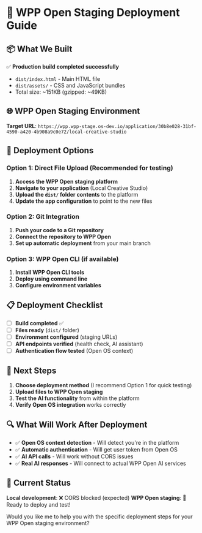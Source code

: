 # 🚀 WPP Open Staging Deployment Guide

## 📦 What We Built

✅ **Production build completed successfully**
- `dist/index.html` - Main HTML file
- `dist/assets/` - CSS and JavaScript bundles
- Total size: ~151KB (gzipped: ~49KB)

## 🌐 WPP Open Staging Environment

**Target URL**: `https://wpp.wpp-stage.os-dev.io/application/30b8e028-31bf-4590-a420-4b908a9c0e72/local-creative-studio`

## 🔧 Deployment Options

### Option 1: Direct File Upload (Recommended for testing)
1. **Access the WPP Open staging platform**
2. **Navigate to your application** (Local Creative Studio)
3. **Upload the `dist/` folder contents** to the platform
4. **Update the app configuration** to point to the new files

### Option 2: Git Integration
1. **Push your code to a Git repository**
2. **Connect the repository to WPP Open**
3. **Set up automatic deployment** from your main branch

### Option 3: WPP Open CLI (if available)
1. **Install WPP Open CLI tools**
2. **Deploy using command line**
3. **Configure environment variables**

## 📋 Deployment Checklist

- [ ] **Build completed** ✅
- [ ] **Files ready** (`dist/` folder)
- [ ] **Environment configured** (staging URLs)
- [ ] **API endpoints verified** (health check, AI assistant)
- [ ] **Authentication flow tested** (Open OS context)

## 🎯 Next Steps

1. **Choose deployment method** (I recommend Option 1 for quick testing)
2. **Upload files to WPP Open staging**
3. **Test the AI functionality** from within the platform
4. **Verify Open OS integration** works correctly

## 🔍 What Will Work After Deployment

- ✅ **Open OS context detection** - Will detect you're in the platform
- ✅ **Automatic authentication** - Will get user token from Open OS
- ✅ **AI API calls** - Will work without CORS issues
- ✅ **Real AI responses** - Will connect to actual WPP Open AI services

## 🚨 Current Status

**Local development**: ❌ CORS blocked (expected)
**WPP Open staging**: 🚀 Ready to deploy and test!

Would you like me to help you with the specific deployment steps for your WPP Open staging environment?
